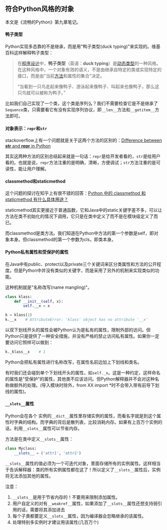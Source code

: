 ## 符合Python风格的对象

本文是《流畅的Python》第九章笔记。

#### 鸭子类型

Python实现多态靠的不是继承，而是用"鸭子类型(duck typing)"来实现的。维基百科这样解释鸭子类型：

> 在[程序设计](https://www.wikiwand.com/zh-hans/%E7%A8%8B%E5%BA%8F%E8%AE%BE%E8%AE%A1)中，**鸭子类型**（英语：**duck typing**）是[动态类型](https://www.wikiwand.com/zh-hans/%E9%A1%9E%E5%9E%8B%E7%B3%BB%E7%B5%B1)的一种风格。在这种风格中，一个对象有效的语义，不是由继承自特定的类或实现特定的接口，而是由"当前[方法](https://www.wikiwand.com/zh-hans/%E6%96%B9%E6%B3%95_(%E9%9B%BB%E8%85%A6%E7%A7%91%E5%AD%B8))和属性的集合"决定。
>
> “当看到一只鸟走起来像鸭子、游泳起来像鸭子、叫起来也像鸭子，那么这只鸟就可以被称为鸭子。”

比如我们自己实现了一个类，这个类是序列么？我们不需要检查它是不是继承了`Sequence`类，只需要看它有没有实现序列协议，即`__len__`方法和`__getitem__`方法即可。

#### 对象表示：`repr`和`str`

stackoverflow上有一个问题就是关于这两个方法的区别的：[Difference between __str__ and __repr__ in Python](https://stackoverflow.com/questions/1436703/difference-between-str-and-repr-in-python)

其实这两种方法的区别总结起来就是一句话：`repr`是给开发者看的，`str`是给用户看的。也就是说，`repr`方法注重的是明确，清晰，方便调试；`str`方法注重的是可读性，能让用户理解。

#### classmethod和staticmethod

这个问题的探讨在知乎上有很不错的回答：[Python 中的 classmethod 和 staticmethod 有什么具体用途？](https://www.zhihu.com/question/20021164)

staticmethod其实更接近于普通函数，它和Java中的static关键字差不多，可以让方法在类不初始化的情况下调用，它只是在类中定义了而不是在模块级定义了而已。

而classmethod是类方法。我们知道在Python中方法的第一个参数是self，即对象本身。但classmethod的第一个参数为cls，即类本身。

#### Python私有属性和受保护的属性

在Java中有public、protect以及private三个关键词来区分类属性和方法的公开程度。但是Python中并没有类似的关键字，而是采用了另外的机制来实现类似的功能。

这种机制就是"名称改写(name mangling)"。

```python
class klass:
    def __init__(self, x):
        self.__x = x

k = klass(1)
k.__x    # AttributeError: 'klass' object has no attribute '__x'
```

以双下划线开头的属性会被Python认为是私有的属性，限制外部的访问。但Python只是提供了一种安全措施，并没有严格的禁止访问私有属性。如果你一定要访问它照样可以做到：

```python
k._klass__x    # 1
```

Python会把私有属性进行名称改写，在属性名前边加上下划线和类名。

有时我们还会碰到单个下划线开头的属性，如`self._x`。这是一种约定，这样命名的属性是"受保护"的属性，其他类不应该访问。但Python解释器并不会对这种名称做额外的处理。(导入模块时除外，from XX import *时不会带入带有前导下划线的属性)。

#### `__slots__`属性

Python会在各个 实例的`__dict__`属性里存储实例的属性，而看名字就是到这个属性时字典的结构。而字典的背后是散列表，比较消耗内存。如果有上百万个实例的话，利用`__slots__`属性可以节省内存。

方法是在类中定义`__slots__`属性：

```python
class Myclass:
    __slots__ = ('attr1', 'attr2')
```

`__slots__`属性的值必须为一个可迭代对象，里面存储所有的实例属性。这样相当于告诉解释器：类的所有实例属性都在这了！所以定义了`__slots__`属性后，实例将无法添加其他的属性。

注意：

1. `__slots__`是用于节省内存的！不要用来限制添加属性。
2. 用户自定义的对有`__weakref__`属性，如果添加了`__slots__`属性还想支持弱引用的话，需要将其添加进去
3. 每个子类都要定义`__slots__`属性，因为编译器会忽略继承的该属性。
4. 处理特别多实例时才建议用该属性(几百万个)